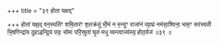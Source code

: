 +++
title = "३९ होता यक्षद्"

+++
होता॑ यक्ष॒द् वन॒स्पति॑ꣳ शमि॒तार॑ꣳ श॒तक्र॑तुं भी॒मं न म॒न्युꣳ राजा॑नं व्या॒घ्रं नम॑सा॒श्विना॒ भाम॒ꣳ सर॑स्वती भि॒षगिन्द्रा॑य दुहऽइन्द्रि॒यं पयः॒ सोमः॑ परि॒स्रुता॑ घृ॒तं मधु व्यन्त्वाज्य॑स्य॒ होत॒र्यज॑ ॥३९ ॥